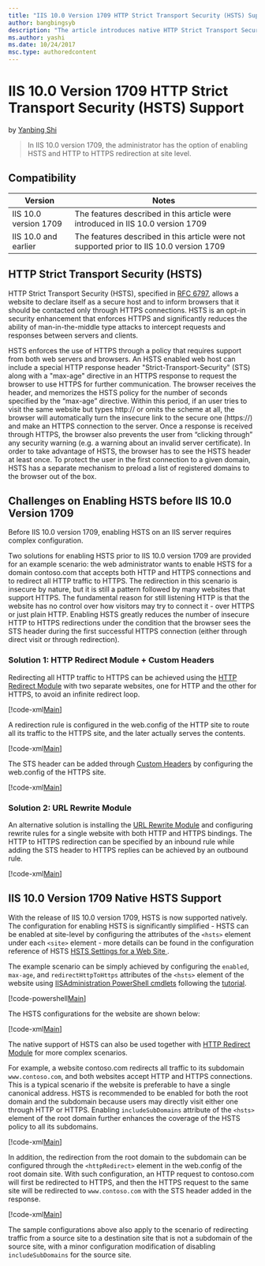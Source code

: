 ```yaml
---
title: "IIS 10.0 Version 1709 HTTP Strict Transport Security (HSTS) Support"
author: bangbingsyb
description: "The article introduces native HTTP Strict Transport Security (HSTS) support in IIS 10.0 version 1709."
ms.author: yashi
ms.date: 10/24/2017
msc.type: authoredcontent
---
```

# IIS 10.0 Version 1709 HTTP Strict Transport Security (HSTS) Support

by [Yanbing Shi](https://github.com/bangbingsyb)

> In IIS 10.0 version 1709, the administrator has the option of enabling HSTS and HTTP to HTTPS redirection at site level.

## Compatibility

| Version | Notes |
| --- | --- |
| IIS 10.0 version 1709 | The features described in this article were introduced in IIS 10.0 version 1709 |
| IIS 10.0 and earlier | The features described in this article were not supported prior to IIS 10.0 version 1709 |

## HTTP Strict Transport Security (HSTS)

HTTP Strict Transport Security (HSTS), specified in [RFC 6797](https://tools.ietf.org/html/rfc6797), allows a website to declare itself as a secure host and to inform browsers that it should be contacted only through HTTPS connections. HSTS is an opt-in security enhancement that enforces HTTPS and significantly reduces the ability of man-in-the-middle type attacks to intercept requests and responses between servers and clients.

HSTS enforces the use of HTTPS through a policy that requires support from both web servers and browsers. An HSTS enabled web host can include a special HTTP response header "Strict-Transport-Security" (STS) along with a "max-age" directive in an HTTPS response to request the browser to use HTTPS for further communication. The browser receives the header, and memorizes the HSTS policy for the number of seconds specified by the “max-age” directive. Within this period, if an user tries to visit the same website but types http:// or omits the scheme at all, the browser will automatically turn the insecure link to the secure one (https://) and make an HTTPS connection to the server. Once a response is received through HTTPS, the browser also prevents the user from “clicking through” any security warning (e.g. a warning about an invalid server certificate). In order to take advantage of HSTS, the browser has to see the HSTS header at least once. To protect the user in the first connection to a given domain, HSTS has a separate mechanism to preload a list of registered domains to the browser out of the box.

## Challenges on Enabling HSTS before IIS 10.0 Version 1709

Before IIS 10.0 version 1709, enabling HSTS on an IIS server requires complex configuration.

Two solutions for enabling HSTS prior to IIS 10.0 version 1709 are provided for an example scenario: the web administrator wants to enable HSTS for a domain contoso.com that accepts both HTTP and HTTPS connections and to redirect all HTTP traffic to HTTPS. The redirection in this scenario is insecure by nature, but it is still a pattern followed by many websites that support HTTPS. The fundamental reason for still listening HTTP is that the website has no control over how visitors may try to connect it - over HTTPS or just plain HTTP. Enabling HSTS greatly reduces the number of insecure HTTP to HTTPS redirections under the condition that the browser sees the STS header during the first successful HTTPS connection (either through direct visit or through redirection).

### Solution 1: HTTP Redirect Module + Custom Headers

Redirecting all HTTP traffic to HTTPS can be achieved using the [HTTP Redirect Module](https://docs.microsoft.com/iis/configuration/system.webserver/httpredirect/) with two separate websites, one for HTTP and the other for HTTPS, to avoid an infinite redirect loop.

[!code-xml[Main](iis-10-version-1709-hsts/samples/sample-httpredirect-two-sites.xml)]

A redirection rule is configured in the web.config of the HTTP site to route all its traffic to the HTTPS site, and the later actually serves the contents.

[!code-xml[Main](iis-10-version-1709-hsts/samples/sample-httpredirect-http-site.xml)]

The STS header can be added through [Custom Headers](https://docs.microsoft.com/iis/configuration/system.webServer/httpProtocol/customHeaders/) by configuring the web.config of the HTTPS site.

[!code-xml[Main](iis-10-version-1709-hsts/samples/sample-httpredirect-https-site.xml)]

### Solution 2: URL Rewrite Module

An alternative solution is installing the [URL Rewrite Module](https://docs.microsoft.com/iis/extensions/url-rewrite-module/using-the-url-rewrite-module) and configuring rewrite rules for a single website with both HTTP and HTTPS bindings. The HTTP to HTTPS redirection can be specified by an inbound rule while adding the STS header to HTTPS replies can be achieved by an outbound rule.

[!code-xml[Main](iis-10-version-1709-hsts/samples/sample-urlrewrite-single-site.xml)]

## IIS 10.0 Version 1709 Native HSTS Support

With the release of IIS 10.0 version 1709, HSTS is now supported natively. The configuration for enabling HSTS is significantly simplified - HSTS can be enabled at site-level by configuring the attributes of the `<hsts>` element under each `<site>` element - more details can be found in the configuration reference of HSTS [HSTS Settings for a Web Site <HSTS>](https://docs.microsoft.com/iis/configuration/system.applicationhost/sites/site/hsts).

The example scenario can be simply achieved by configuring the `enabled`, `max-age`, and `redirectHttpToHttps` attributes of the `<hsts>` element of the website using [IISAdministration PowerShell cmdlets](https://docs.microsoft.com/iis/get-started/whats-new-in-iis-10/iisadministration-powershell-cmdlets) following the [tutorial](https://blogs.iis.net/jeonghwan/how-to-use-iisadministration-powershell-cmdlets-to-configure-iis-configuration-settings).

[!code-powershell[Main](iis-10-version-1709-hsts/samples/sample-hsts-single-site.ps1)]

The HSTS configurations for the website are shown below:

[!code-xml[Main](iis-10-version-1709-hsts/samples/sample-hsts-single-site.xml)]

The native support of HSTS can also be used together with [HTTP Redirect Module](https://docs.microsoft.com/iis/configuration/system.webserver/httpredirect/) for more complex scenarios.

For example, a website contoso.com redirects all traffic to its subdomain `www.contoso.com`, and both websites accept HTTP and HTTPS connections. This is a typical scenario if the website is preferable to have a single canonical address. HSTS is recommended to be enabled for both the root domain and the subdomain because users may directly visit either one through HTTP or HTTPS. Enabling `includeSubDomains` attribute of the `<hsts>` element of the root domain further enhances the coverage of the HSTS policy to all its subdomains.

[!code-xml[Main](iis-10-version-1709-hsts/samples/sample-hsts-subdomain.xml)]

In addition, the redirection from the root domain to the subdomain can be configured through the `<httpRedirect>` element in the web.config of the root domain site. With such configuration, an HTTP request to contoso.com will first be redirected to HTTPS, and then the HTTPS request to the same site will be redirected to `www.contoso.com` with the STS header added in the response.

[!code-xml[Main](iis-10-version-1709-hsts/samples/sample-hsts-subdomain-redirect.xml)]

The sample configurations above also apply to the scenario of redirecting traffic from a source site to a destination site that is not a subdomain of the source site, with a minor configuration modification of disabling `includeSubDomains` for the source site.